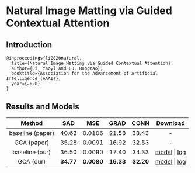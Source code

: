 # Natural Image Matting via Guided Contextual Attention

## Introduction

```
@inproceedings{li2020natural,
  title={Natural Image Matting via Guided Contextual Attention},
  author={Li, Yaoyi and Lu, Hongtao},
  booktitle={Association for the Advancement of Artificial Intelligence (AAAI)},
  year={2020}
}
```

## Results and Models

|   Method   |  SAD  |  MSE   | GRAD  | CONN  | Download |
|:----------:|:-----:|:------:|:-----:|:-----:|:--------:|
| baseline (paper) | 40.62 | 0.0106 | 21.53 | 38.43 | -  |
|   GCA (paper)    | 35.28 | 0.0091 | 16.92 | 32.53 | -  |
|  baseline (our)  | 36.50 | 0.0090 | 17.40 | 34.33 | [model](TODO) \| [log](TODO) |
|    GCA (our)     | **34.77** | **0.0080** | **16.33** | **32.20** | [model](TODO) \| [log](TODO) |

